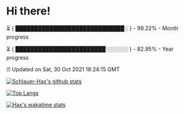 # Hi there!

⏳ { █████████████████████████████░ } - 99.22% - Month progress

⏳ { ████████████████████████░░░░░░ } - 82.95% - Year progress

⏰ Updated on Sat, 30 Oct 2021 18:24:15 GMT


[![Schlauer-Hax's github stats](https://github-readme-stats.vercel.app/api?username=Schlauer-Hax&show_icons=true&theme=dark&count_private=true)](https://github.com/Schlauer-Hax)


[![Top Langs](https://github-readme-stats.vercel.app/api/top-langs/?username=Schlauer-Hax&layout=compact&theme=dark)](https://github.com/Schlauer-Hax?tab=repositories)


[![Hax's wakatime stats](https://github-readme-stats.vercel.app/api/wakatime?username=Hax&theme=dark)](https://wakatime.com/@Hax)

